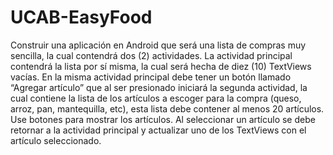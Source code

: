 # UCAB-EasyFood
Construir una aplicación en Android que será una lista de compras muy sencilla, la cual contendrá dos (2) actividades. La actividad principal contendrá la lista por sí misma, la cual será hecha de diez (10) TextViews vacías. En la misma actividad principal debe tener un botón llamado “Agregar artículo” que al ser presionado iniciará la segunda actividad, la cual contiene la lista de los artículos a escoger para la compra (queso, arroz, pan, mantequilla, etc), esta lista debe contener al menos 20 artículos. Use botones para mostrar los artículos. Al seleccionar un artículo se debe retornar a la actividad principal y actualizar uno de los TextViews con el artículo seleccionado.
